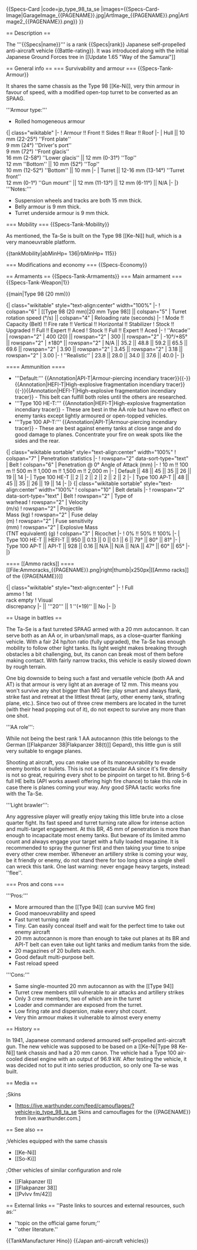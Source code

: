 {{Specs-Card
|code=jp_type_98_ta_se
|images={{Specs-Card-Image|GarageImage_{{PAGENAME}}.jpg|ArtImage_{{PAGENAME}}.png|ArtImage2_{{PAGENAME}}.png}}
}}

== Description ==
<!-- ''In the description, the first part should be about the history of the creation and combat usage of the vehicle, as well as its key features. In the second part, tell the reader about the ground vehicle in the game. Insert a screenshot of the vehicle, so that if the novice player does not remember the vehicle by name, he will immediately understand what kind of vehicle the article is talking about.'' -->
The '''{{Specs|name}}''' is a rank {{Specs|rank}} Japanese self-propelled anti-aircraft vehicle {{Battle-rating}}. It was introduced along with the initial Japanese Ground Forces tree in [[Update 1.65 "Way of the Samurai"]]

== General info ==
=== Survivability and armour ===
{{Specs-Tank-Armour}}
<!-- ''Describe armour protection. Note the most well protected and key weak areas. Appreciate the layout of modules as well as the number and location of crew members. Is the level of armour protection sufficient, is the placement of modules helpful for survival in combat? If necessary use a visual template to indicate the most secure and weak zones of the armour.'' -->
It shares the same chassis as the Type 98 [[Ke-Ni]], very thin armour in favour of speed, with a modified open-top turret to be converted as an SPAAG.

'''Armour type:'''

* Rolled homogeneous armour

{| class="wikitable"
|-
! Armour !! Front !! Sides !! Rear !! Roof
|-
| Hull || 10 mm (22-25°) ''Front plate'' <br> 9 mm (24°) ''Driver's port'' <br> 9 mm (72°) ''Front glacis'' <br> 16 mm (2-58°) ''Lower glacis'' || 12 mm (0-31°) ''Top'' <br> 12 mm ''Bottom'' || 10 mm (52°) ''Top'' <br> 10 mm (12-52°) ''Bottom'' || 10 mm
|-
| Turret || 12-16 mm (13-14°) ''Turret front'' <br> 12 mm (0-1°) ''Gun mount'' || 12 mm (11-13°) || 12 mm (6-11°) || N/A
|-
|}
'''Notes:'''

* Suspension wheels and tracks are both 15 mm thick.
* Belly armour is 9 mm thick.
* Turret underside armour is 9 mm thick.

=== Mobility ===
{{Specs-Tank-Mobility}}
<!-- ''Write about the mobility of the ground vehicle. Estimate the specific power and manoeuvrability, as well as the maximum speed forwards and backwards.'' -->

As mentioned, the Ta-Se is built on the Type 98 [[Ke-Ni]] hull, which is a very manoeuvrable platform.

{{tankMobility|abMinHp= 136|rbMinHp= 115}}

=== Modifications and economy ===
{{Specs-Economy}}

== Armaments ==
{{Specs-Tank-Armaments}}
=== Main armament ===
{{Specs-Tank-Weapon|1}}
<!-- ''Give the reader information about the characteristics of the main gun. Assess its effectiveness in a battle based on the reloading speed, ballistics and the power of shells. Do not forget about the flexibility of the fire, that is how quickly the cannon can be aimed at the target, open fire on it and aim at another enemy. Add a link to the main article on the gun: <code><nowiki>{{main|Name of the weapon}}</nowiki></code>. Describe in general terms the ammunition available for the main gun. Give advice on how to use them and how to fill the ammunition storage.'' -->
{{main|Type 98 (20 mm)}}

{| class="wikitable" style="text-align:center" width="100%"
|-
! colspan="6" | [[Type 98 (20 mm)|20 mm Type 98]] || colspan="5" | Turret rotation speed (°/s) || colspan="4" | Reloading rate (seconds)
|-
! Mode !! Capacity (Belt) !! Fire rate !! Vertical !! Horizontal !! Stabilizer
! Stock !! Upgraded !! Full !! Expert !! Aced
! Stock !! Full !! Expert !! Aced
|-
! ''Arcade''
| rowspan="2" | 400 (20) || rowspan="2" | 300 || rowspan="2" | -10°/+85° || rowspan="2" | ±180° || rowspan="2" | N/A || 35.2 || 48.8 || 59.2 || 65.5 || 69.6 || rowspan="2" | 3.90 || rowspan="2" | 3.45 || rowspan="2" | 3.18 || rowspan="2" | 3.00
|-
! ''Realistic''
| 23.8 || 28.0 || 34.0 || 37.6 || 40.0
|-
|}

==== Ammunition ====

* '''Default:''' {{Annotation|API-T|Armour-piercing incendiary tracer}}{{-}}{{Annotation|HEFI-T|High-explosive fragmentation incendiary tracer}}{{-}}{{Annotation|HEFI-T|High-explosive fragmentation incendiary tracer}} - This belt can fulfill both roles until the others are researched.
* '''Type 100 HE-T:''' {{Annotation|HEFI-T|High-explosive fragmentation incendiary tracer}} - These are best in the AA role but have no effect on enemy tanks except lightly armoured or open-topped vehicles.
* '''Type 100 AP-T:''' {{Annotation|API-T|Armour-piercing incendiary tracer}} - These are best against enemy tanks at close range and do good damage to planes. Concentrate your fire on weak spots like the sides and the rear.

{| class="wikitable sortable" style="text-align:center" width="100%"
! colspan="7" | Penetration statistics
|-
! rowspan="2" data-sort-type="text" | Belt
! colspan="6" | Penetration @ 0° Angle of Attack (mm)
|-
! 10 m !! 100 m !! 500 m !! 1,000 m !! 1,500 m !! 2,000 m
|-
| Default || 48 || 45 || 35 || 26 || 19 || 14
|-
| Type 100 HE-T || 2 || 2 || 2 || 2 || 2 || 2
|-
| Type 100 AP-T || 48 || 45 || 35 || 26 || 19 || 14
|-
|}
{| class="wikitable sortable" style="text-align:center" width="100%"
! colspan="10" | Belt details
|-
! rowspan="2" data-sort-type="text" | Belt
! rowspan="2" | Type of<br>warhead
! rowspan="2" | Velocity<br>(m/s)
! rowspan="2" | Projectile<br>Mass (kg)
! rowspan="2" | Fuse delay<br>(m)
! rowspan="2" | Fuse sensitivity<br>(mm)
! rowspan="2" | Explosive Mass<br>(TNT equivalent) (g)
! colspan="3" | Ricochet
|-
! 0% !! 50% !! 100%
|-
| Type 100 HE-T || HEFI-T || 950 || 0.13 || 0 || 0.1 || 6 || 79° || 80° || 81°
|-
| Type 100 AP-T || API-T || 928 || 0.16 || N/A || N/A || N/A || 47° || 60° || 65°
|-
|}

==== [[Ammo racks]] ====
[[File:Ammoracks_{{PAGENAME}}.png|right|thumb|x250px|[[Ammo racks]] of the {{PAGENAME}}]]
<!-- '''Last updated:''' -->
{| class="wikitable" style="text-align:center"
|-
! Full<br>ammo
! 1st<br>rack empty
! Visual<br>discrepancy
|-
|| '''20''' || 1&nbsp;''(+19)'' || No
|-
|}

== Usage in battles ==
<!-- ''Describe the tactics of playing in the vehicle, the features of using vehicles in the team and advice on tactics. Refrain from creating a "guide" - do not impose a single point of view but instead give the reader food for thought. Describe the most dangerous enemies and give recommendations on fighting them. If necessary, note the specifics of the game in different modes (AB, RB, SB).'' -->
The Ta-Se is a fast turreted SPAAG armed with a 20 mm autocannon. It can serve both as an AA or, in urban/small maps, as a close-quarter flanking vehicle. With a fair 24 hp/ton ratio (fully upgraded), the Ta-Se has enough mobility to follow other light tanks. Its light weight makes breaking through obstacles a bit challenging, but, its canon can break most of them before making contact. With fairly narrow tracks, this vehicle is easily slowed down by rough terrain.

One big downside to being such a fast and versatile vehicle (both AA and AT) is that armour is very light at an average of 12 mm. This means you won't survive any shot bigger than MG fire: play smart and always flank, strike fast and retreat at the littlest threat (arty, other enemy tank, strafing plane, etc.). Since two out of three crew members are located in the turret (with their head popping out of it), do not expect to survive any more than one shot.

'''AA role''':

While not being the best rank 1 AA autocannon (this title belongs to the German [[Flakpanzer 38|Flakpanzer 38(t)]] Gepard), this little gun is still very suitable to engage planes.

Shooting at aircraft, you can make use of its manoeuvrability to evade enemy bombs or bullets. This is not a spectacular AA since it's fire density is not so great, requiring every shot to be pinpoint on target to hit. Bring 5-6 full HE belts (API works aswell offering high fire chance) to take this role in case there is planes coming your way. Any good SPAA tactic works fine with the Ta-Se.

'''Light brawler''':

Any aggressive player will greatly enjoy taking this little brute into a close quarter fight. Its fast speed and turret turning rate allow for intense action and multi-target engagement. At this BR, 45 mm of penetration is more than enough to incapacitate most enemy tanks. But beware of its limited ammo count and always engage your target with a fully loaded magazine. It is recommended to spray the gunner first and then taking your time to snipe every other crew member. Whenever an artillery strike is coming your way, be it friendly or enemy, do not stand there for too long since a single shell can wreck this tank. One last warning: never engage heavy targets, instead: ''flee''.

=== Pros and cons ===
<!-- ''Summarise and briefly evaluate the vehicle in terms of its characteristics and combat effectiveness. Mark its pros and cons in a bulleted list. Try not to use more than 6 points for each of the characteristics. Avoid using categorical definitions such as "bad", "good" and the like - use substitutions with softer forms such as "inadequate" and "effective".'' -->

'''Pros:'''

* More armoured than the [[Type 94]] (can survive MG fire)
* Good manoeuvrability and speed
* Fast turret turning rate
* Tiny. Can easily conceal itself and wait for the perfect time to take out enemy aircraft
* 20 mm autocannon is more than enough to take out planes at its BR and API-T belt can even take out light tanks and medium tanks from the side.
* 20 magazines of 20 bullets each.
* Good default multi-purpose belt.
* Fast reload speed

'''Cons:'''

* Same single-mounted 20 mm autocannon as with the [[Type 94]]
* Turret crew members still vulnerable to air attacks and artillery strikes
* Only 3 crew members, two of which are in the turret
* Loader and commander are exposed from the turret.
* Low firing rate and dispersion, make every shot count.
* Very thin armour makes it vulnerable to almost every enemy

== History ==
<!-- ''Describe the history of the creation and combat usage of the vehicle in more detail than in the introduction. If the historical reference turns out to be too long, take it to a separate article, taking a link to the article about the vehicle and adding a block "/History" (example: <nowiki>https://wiki.warthunder.com/(Vehicle-name)/History</nowiki>) and add a link to it here using the <code>main</code> template. Be sure to reference text and sources by using <code><nowiki><ref></ref></nowiki></code>, as well as adding them at the end of the article with <code><nowiki><references /></nowiki></code>. This section may also include the vehicle's dev blog entry (if applicable) and the in-game encyclopedia description (under <code><nowiki>=== In-game description ===</nowiki></code>, also if applicable).'' -->

In 1941, Japanese command ordered armoured self-propelled anti-aircraft gun. The new vehicle was supposed to be based on a [[Ke-Ni|Type 98 Ke-Ni]] tank chassis and had a 20 mm canon. The vehicle had a Type 100 air-cooled diesel engine with an output of 96.9 kW. After testing the vehicle, it was decided not to put it into series production, so only one Ta-se was built.

== Media ==
<!-- ''Excellent additions to the article would be video guides, screenshots from the game, and photos.'' -->

;Skins

* [https://live.warthunder.com/feed/camouflages/?vehicle=jp_type_98_ta_se Skins and camouflages for the {{PAGENAME}} from live.warthunder.com.]

== See also ==
<!-- ''Links to the articles on the War Thunder Wiki that you think will be useful for the reader, for example:''
* ''reference to the series of the vehicles;''
* ''links to approximate analogues of other nations and research trees.'' -->

;Vehicles equipped with the same chassis

* [[Ke-Ni]]
* [[So-Ki]]

;Other vehicles of similar configuration and role

* [[Flakpanzer I]]
* [[Flakpanzer 38]]
* [[Pvlvv fm/42]]

== External links ==
''Paste links to sources and external resources, such as:''

* ''topic on the official game forum;''
* ''other literature.''

{{TankManufacturer Hino}}
{{Japan anti-aircraft vehicles}}